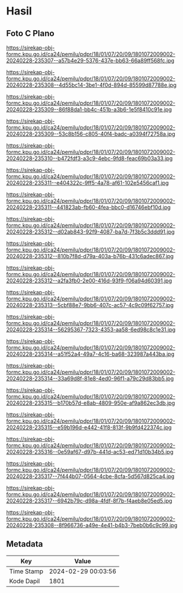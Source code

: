 # Hasil

## Foto C Plano

https://sirekap-obj-formc.kpu.go.id/ca24/pemilu/pdpr/18/01/07/20/09/1801072009002-20240228-235307--a57b4e29-5376-437e-bb63-66a89ff568fc.jpg

https://sirekap-obj-formc.kpu.go.id/ca24/pemilu/pdpr/18/01/07/20/09/1801072009002-20240228-235308--4d55bc14-3be1-4f0d-894d-85599d87788e.jpg

https://sirekap-obj-formc.kpu.go.id/ca24/pemilu/pdpr/18/01/07/20/09/1801072009002-20240228-235309--86f88da1-bb4c-451b-a3b6-1e5f8410c91e.jpg

https://sirekap-obj-formc.kpu.go.id/ca24/pemilu/pdpr/18/01/07/20/09/1801072009002-20240228-235309--53c8b156-c805-40f4-badc-a0394f72758a.jpg

https://sirekap-obj-formc.kpu.go.id/ca24/pemilu/pdpr/18/01/07/20/09/1801072009002-20240228-235310--b472fdf3-a3c9-4ebc-9fd8-feac69b03a33.jpg

https://sirekap-obj-formc.kpu.go.id/ca24/pemilu/pdpr/18/01/07/20/09/1801072009002-20240228-235311--e404322c-9ff5-4a78-af61-102e5456caf1.jpg

https://sirekap-obj-formc.kpu.go.id/ca24/pemilu/pdpr/18/01/07/20/09/1801072009002-20240228-235311--441823ab-fb60-4fea-bbc0-d16746ebf10d.jpg

https://sirekap-obj-formc.kpu.go.id/ca24/pemilu/pdpr/18/01/07/20/09/1801072009002-20240228-235312--d02ab843-92f9-4087-ba7d-7f3b5c3ddd91.jpg

https://sirekap-obj-formc.kpu.go.id/ca24/pemilu/pdpr/18/01/07/20/09/1801072009002-20240228-235312--810b7f8d-d79a-403a-b76b-431c6adec867.jpg

https://sirekap-obj-formc.kpu.go.id/ca24/pemilu/pdpr/18/01/07/20/09/1801072009002-20240228-235312--a2fa3fb0-2e00-416d-93f9-f06a94d60391.jpg

https://sirekap-obj-formc.kpu.go.id/ca24/pemilu/pdpr/18/01/07/20/09/1801072009002-20240228-235313--5cbf88e7-9bb6-407c-ac57-4c9c09f62757.jpg

https://sirekap-obj-formc.kpu.go.id/ca24/pemilu/pdpr/18/01/07/20/09/1801072009002-20240228-235314--56295367-7323-4353-aa58-6ed98c8c1e31.jpg

https://sirekap-obj-formc.kpu.go.id/ca24/pemilu/pdpr/18/01/07/20/09/1801072009002-20240228-235314--a51f52a4-49a7-4c16-ba68-323987a443ba.jpg

https://sirekap-obj-formc.kpu.go.id/ca24/pemilu/pdpr/18/01/07/20/09/1801072009002-20240228-235314--33a69d8f-81e8-4ed0-96f1-a79c29d83bb5.jpg

https://sirekap-obj-formc.kpu.go.id/ca24/pemilu/pdpr/18/01/07/20/09/1801072009002-20240228-235315--b170b57d-e8ab-4809-950e-af9a862ec3db.jpg

https://sirekap-obj-formc.kpu.go.id/ca24/pemilu/pdpr/18/01/07/20/09/1801072009002-20240228-235315--e59b196d-e442-41f8-813f-9b9fd422374c.jpg

https://sirekap-obj-formc.kpu.go.id/ca24/pemilu/pdpr/18/01/07/20/09/1801072009002-20240228-235316--0e59af67-d97b-441d-ac53-ed71d10b34b5.jpg

https://sirekap-obj-formc.kpu.go.id/ca24/pemilu/pdpr/18/01/07/20/09/1801072009002-20240228-235317--7f444b07-0564-4cbe-8cfa-5d567d825ca4.jpg

https://sirekap-obj-formc.kpu.go.id/ca24/pemilu/pdpr/18/01/07/20/09/1801072009002-20240228-235317--6942b79c-d98a-4fdf-8f7b-f4aeb8e05ed5.jpg

https://sirekap-obj-formc.kpu.go.id/ca24/pemilu/pdpr/18/01/07/20/09/1801072009002-20240228-235308--8f966736-a49e-4e41-b4b3-7beb0b6c9c99.jpg


## Metadata

| Key        | Value               |
| ---------- | ------------------- |
| Time Stamp | 2024-02-29 00:03:56 |
| Kode Dapil | 1801                |



